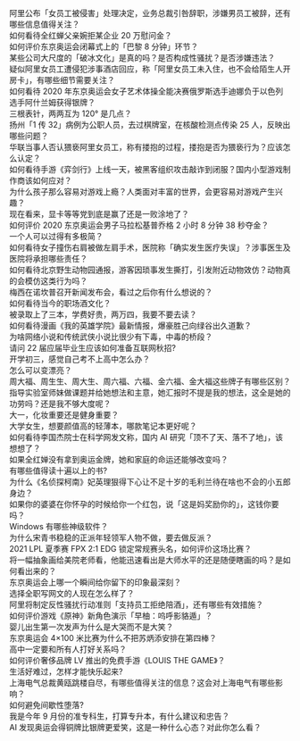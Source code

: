 阿里公布「女员工被侵害」处理决定，业务总裁引咎辞职，涉嫌男员工被辞，还有哪些信息值得关注？  
如何看待全红蝉父亲婉拒某企业 20 万慰问金？  
如何评价东京奥运会闭幕式上的「巴黎 8 分钟」环节？  
某些公司大尺度的「破冰文化」是真的吗？是否构成性骚扰？是否涉嫌违法？  
疑似阿里女员工遭侵犯涉事酒店回应，称「阿里女员工未入住，也不会给陌生人开房卡」，有哪些细节需要关注？  
如何看待 2020 年东京奥运会女子艺术体操全能决赛俄罗斯选手迪娜负于以色列选手阿什兰姆获得银牌？  
三根表针，两两互为 120° 是几点？  
扬州「1 传 32」病例为公职人员，去过棋牌室，在核酸检测点传染 25 人，反映出哪些问题？  
华联当事人否认猥亵阿里女员工，称有搂抱的过程，搂抱是否为猥亵行为？应该怎么认定？  
如何看待手游《弈剑行》上线一天，被黑客组织攻击敲诈到闭服？国内小型游戏制作商该如何应对？  
为什么孩子那么容易对游戏上瘾？人类面对丰富的世界，会更容易对游戏产生兴趣？  
现在看来，显卡等等党到底是赢了还是一败涂地了？  
如何评价 2020 东京奥运会男子马拉松基普乔格 2 小时 8 分钟 38 秒夺金？  
一个人可以过得有多极简？  
如何看待女子撞伤右肩被做左肩手术，医院称「确实发生医疗失误」？涉事医生及医院将承担哪些责任？  
如何看待北京野生动物园通报，游客因琐事发生撕打，引发附近动物效仿？动物真的会模仿这类行为吗？  
梅西在诺坎普召开新闻发布会，看过之后你有什么想说的？  
如何看待当今的职场酒文化？  
被录取上了三本，学费好贵，两万四，我要不要去读？  
如何看待漫画《我的英雄学院》最新情报，爆豪胜己向绿谷出久道歉？  
为啥网络小说和传统武侠小说比很少有下毒，中毒的桥段？  
请问 22 届应届毕业生应该如何准备互联网秋招?  
开学初三，感觉自己考不上高中怎么办？  
怎么可以变漂亮？  
周大福、周生生、周大生、周六福、六福、金六福、金大福这些牌子有哪些区别？  
指导实验室师妹做课题并给她想法和主意，她汇报时不提是我的想法，这全是她的功劳吗？还是我不够大度呢？  
大一，化妆重要还是健身重要？  
大学女生，想要颜值高的轻薄本，哪款笔记本更好呢？  
如何看待李国杰院士在科学网发文称，国内 AI 研究「顶不了天、落不了地」，该想想了？  
如果全红婵没有拿到奥运金牌，她和家庭的命运还能够改变吗？  
有哪些值得读十遍以上的书?  
为什么《名侦探柯南》妃英理狠得下心让不足十岁的毛利兰待在啥也不会的小五郎身边？  
如果你的婆婆在你怀孕的时候给你一个红包，说「这是妈奖励你的」，这钱你要吗？  
Windows 有哪些神级软件？  
为什么宋青书稳稳的正派年轻领军人物不做，要去做反派？  
2021 LPL 夏季赛 FPX 2:1 EDG 锁定常规赛头名，如何评价这场比赛？  
将一幅抽象画给美院老师看，他能迅速看出是大师水平的还是随便瞎画的吗？是如何看出来的？  
东京奥运会上哪一个瞬间给你留下的印象最深刻？  
选择全职写网文的人现在怎么样了？  
阿里将制定反性骚扰行动准则「支持员工拒绝陪酒」，还有哪些有效措施？  
如何评价游戏《原神》新角色演示「早柚：呜呼影貉遁」？  
婴儿出生第一次发声为什么是大哭而不是大笑？  
东京奥运会 4×100 米比赛为什么不把苏炳添安排在第四棒？  
高中一定要和所有人打好关系吗？  
如何评价奢侈品牌 LV 推出的免费手游《LOUIS THE GAME》？  
生活好难过，怎样才能快乐起来?  
上海电气总裁黄瓯跳楼自尽，有哪些值得关注的信息？这会对上海电气有哪些影响？  
如何避免间歇性堕落?  
我是今年 9 月份的准专科生，打算专升本，有什么建议和忠告？  
AI 发现奥运会得铜牌比银牌更爱笑，这是一种什么心态？对此你怎么看？  
